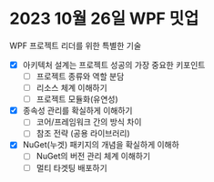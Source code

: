 # 2023 10월 26일 WPF 밋업

WPF 프로젝트 리더를 위한 특별한 기술

- [x] 아키텍처 설계는 프로젝트 성공의 가장 중요한 키포인트
  - [ ] 프로젝트 종류와 역할 분담
  - [ ] 리소스 체계 이해하기
  - [ ] 프로젝트 모듈화(유연성)
- [x] 종속성 관리를 확실하게 이해하기
  - [ ] 코어/프레임워크 간의 방식 차이
  - [ ] 참조 전략 (공용 라이브러리)
- [x] NuGet(누겟) 패키지의 개념을 확실하게 이해하
  - [ ] NuGet의 버전 관리 체계 이해하기
  - [ ] 멀티 타겟팅 배포하기
